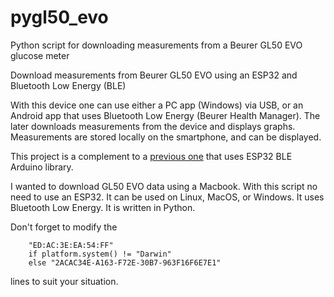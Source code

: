 # pygl50_evo
Python script for downloading measurements from a Beurer GL50 EVO glucose meter

Download measurements from Beurer GL50 EVO using an ESP32 and Bluetooth Low Energy (BLE)

With this device one can use either a PC app (Windows) via USB, or an Android app that uses Bluetooth Low Energy (Beurer Health Manager). The later downloads measurements from the device and displays graphs. Measurements are stored locally on the smartphone, and can be displayed.

This project is a complement to a [previous one](https://github.com/N0ury/ESP32-GL50_EVO-BLE) that uses ESP32 BLE Arduino library.

I wanted to download GL50 EVO data using a Macbook.
With this script no need to use an ESP32.
It can be used on Linux, MacOS, or Windows.
It uses Bluetooth Low Energy.
It is written in Python.
  
Don't forget to modify the  
```
    "ED:AC:3E:EA:54:FF"
    if platform.system() != "Darwin"
    else "2ACAC34E-A163-F72E-30B7-963F16F6E7E1"
```
lines to suit your situation.  
